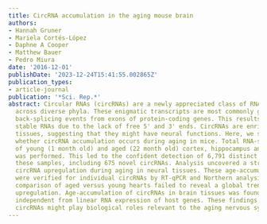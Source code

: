 ```yaml
---
title: CircRNA accumulation in the aging mouse brain
authors:
- Hannah Gruner
- Mariela Cortés-López
- Daphne A Cooper
- Matthew Bauer
- Pedro Miura
date: '2016-12-01'
publishDate: '2023-12-24T15:41:55.002865Z'
publication_types:
- article-journal
publication: '*Sci. Rep.*'
abstract: Circular RNAs (circRNAs) are a newly appreciated class of RNAs expressed
  across diverse phyla. These enigmatic transcripts are most commonly generated by
  back-splicing events from exons of protein-coding genes. This results in highly
  stable RNAs due to the lack of free 5' and 3' ends. CircRNAs are enriched in neural
  tissues, suggesting that they might have neural functions. Here, we sought to determine
  whether circRNA accumulation occurs during aging in mice. Total RNA-seq profiling
  of young (1 month old) and aged (22 month old) cortex, hippocampus and heart samples
  was performed. This led to the confident detection of 6,791 distinct circRNAs across
  these samples, including 675 novel circRNAs. Analysis uncovered a strong bias for
  circRNA upregulation during aging in neural tissues. These age-accumulation trends
  were verified for individual circRNAs by RT-qPCR and Northern analysis. In contrast,
  comparison of aged versus young hearts failed to reveal a global trend for circRNA
  upregulation. Age-accumulation of circRNAs in brain tissues was found to be largely
  independent from linear RNA expression of host genes. These findings suggest that
  circRNAs might play biological roles relevant to the aging nervous system.
---
```

